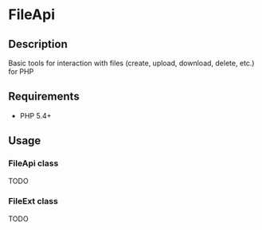 # FileApi

## Description

Basic tools for interaction with files (create, upload, download, delete, etc.) for PHP

## Requirements

- PHP 5.4+

## Usage

### FileApi class

TODO

### FileExt class

TODO
